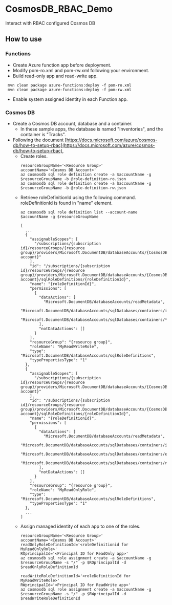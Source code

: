# CosmosDB_RBAC_Demo
Interact with RBAC configured Cosmos DB

## How to use

### Functions

- Create Azure function app before deployment.
- Modify pom-ro.xml and pom-rw.xml following your environment.
- Build read-only app and read-write app.

```
 mvn clean package azure-functions:deploy -f pom-ro.xml
 mvn clean package azure-functions:deploy -f pom-rw.xml
```

- Enable system assigned identity in each Function app.

### Cosmos DB

- Create a Cosmos DB account, database and a container.
  - In these sample apps, the database is named "Inventories", and the container is "Tracks".
- Following the document [https://docs.microsoft.com/azure/cosmos-db/how-to-setup-rbac](https://docs.microsoft.com/azure/cosmos-db/how-to-setup-rbac),
  - Create roles.
    ```
    resourceGroupName='<Resource Group>'
    accountName='<Cosmos DB Account>'
    az cosmosdb sql role definition create -a $accountName -g $resourceGroupName -b @role-definition-ro.json
    az cosmosdb sql role definition create -a $accountName -g $resourceGroupName -b @role-definition-rw.json
    ```
  - Retrieve roleDefinitionId using the following command. roleDefinitionId is found in "name" element.
    ```
    az cosmosdb sql role definition list --account-name $accountName -g $resourceGroupName
    
    [
      ...
      {
        "assignableScopes": [
          "/subscriptions/{subscription id}/resourceGroups/{resource group}/providers/Microsoft.DocumentDB/databaseAccounts/{CosmosDB account}"
        ],
        "id": "/subscriptions/{subscription id}/resourceGroups/{resource group}/providers/Microsoft.DocumentDB/databaseAccounts/{CosmosDB account}/sqlRoleDefinitions/{roleDefinitionId}",
        "name": "{roleDefinitionId}",
        "permissions": [
          {
            "dataActions": [
              "Microsoft.DocumentDB/databaseAccounts/readMetadata",
              "Microsoft.DocumentDB/databaseAccounts/sqlDatabases/containers/items/*",
              "Microsoft.DocumentDB/databaseAccounts/sqlDatabases/containers/*"
            ],
            "notDataActions": []
          }
        ],
        "resourceGroup": "{resource group}",
        "roleName": "MyReadWriteRole",
        "type": "Microsoft.DocumentDB/databaseAccounts/sqlRoleDefinitions",
        "typePropertiesType": "1"
      },
      {
        "assignableScopes": [
          "/subscriptions/{subscription id}/resourceGroups/{resource group}/providers/Microsoft.DocumentDB/databaseAccounts/{CosmosDB account}"
        ],
        "id": "/subscriptions/{subscription id}/resourceGroups/{resource group}/providers/Microsoft.DocumentDB/databaseAccounts/{CosmosDB account}/sqlRoleDefinitions/{roleDefinitionId}",
        "name": "{roleDefinitionId}",
        "permissions": [
          {
            "dataActions": [
              "Microsoft.DocumentDB/databaseAccounts/readMetadata",
              "Microsoft.DocumentDB/databaseAccounts/sqlDatabases/containers/items/read",
              "Microsoft.DocumentDB/databaseAccounts/sqlDatabases/containers/executeQuery",
              "Microsoft.DocumentDB/databaseAccounts/sqlDatabases/containers/readChangeFeed"
            ],
            "notDataActions": []
          }
        ],
        "resourceGroup": "{resource group}",
        "roleName": "MyReadOnlyRole",
        "type": "Microsoft.DocumentDB/databaseAccounts/sqlRoleDefinitions",
        "typePropertiesType": "1"
      },
      ...
    ]
    ```
  - Assign managed identity of each app to one of the roles.
    ```
    resourceGroupName='<Resource Group>'
    accountName='<Cosmos DB Account>'
    readOnlyRoleDefinitionId='<roleDefinitionid for MyReadOnlyRole>'
    ROprincipalId='<Principal ID for ReadOnly app>'
    az cosmosdb sql role assignment create -a $accountName -g $resourceGroupName -s "/" -p $ROprincipalId -d $readOnlyRoleDefinitionId

    readWriteRoleDefinitionId='<roleDefinitionId for MyReadWriteRole>'
    RWprincipalId='<Principal ID for ReadWrite app>'
    az cosmosdb sql role assignment create -a $accountName -g $resourceGroupName -s "/" -p $RWprincipalId -d $readWriteRoleDefinitionId
    ```
